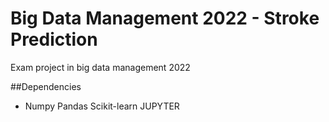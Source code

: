 # Big Data Management 2022 - Stroke Prediction
Exam project in big data management 2022

##Dependencies

- Numpy
Pandas
Scikit-learn
JUPYTER